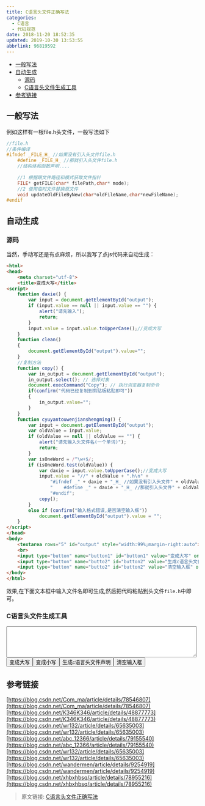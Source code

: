 ```yaml
---
title: C语言头文件正确写法
categories: 
  - C语言
  - 代码规范
date: 2018-11-20 18:52:35
updated: 2019-10-30 13:53:55
abbrlink: 96819592
---
```

- [一般写法](/blog/html/96819592/#一般写法)
- [自动生成](/blog/html/96819592/#自动生成)
    - [源码](/blog/html/96819592/#源码)
    - [C语言头文件生成工具](/blog/html/96819592/#C语言头文件生成工具)
- [参考链接](/blog/html/96819592/#参考链接)

<!--more-->
<script src="https://cdn.bootcss.com/jquery/3.4.0/jquery.slim.min.js"></script>
<script>$(document).ready(function () {$(".post-body > ul:nth-child(1)").hide();});</script>

<!--end-->
## 一般写法 ##
例如这样有一根file.h头文件，一般写法如下
```c
//file.h
//条件编译
#ifndef _FILE_H_ //如果没有引入头文件file.h
	#define _FILE_H_ //那就引入头文件file.h
	//结构体和函数声明....
	
	//1 根据跟文件路径和模式获取文件指针
	FILE* getFILE(char* filePath,char* mode);
	//2 使用临时文件替换原文件
	void updateOldFileByNew(char*oldFileName,char*newFileName);
#endif
```
## 自动生成 ##
### 源码 ###
当然，手动写还是有点麻烦，所以我写了点js代码来自动生成：
```html
<html>
<head>
	<meta charset="utf-8">
	<title>变成大写</title>
<script>
	function daxie() {
		var input = document.getElementById("output");
		if (input.value == null || input.value == "") {
			alert("请先输入");
			return;
		}
		input.value = input.value.toUpperCase();//变成大写
	}
	function clean()
	{	
		document.getElementById("output").value="";
	}
	//复制方法
	function copy() {
		var in_output = document.getElementById("output");
		in_output.select(); // 选择对象
		document.execCommand("Copy"); // 执行浏览器复制命令
		if(confirm("代码已经复制到剪贴板粘贴即可"))
		{
			in_output.value="";
		}
	}
	function cyuyantouwenjianshengming() {
		var input = document.getElementById("output");
		var oldValue = input.value;
		if (oldValue == null || oldValue == "") {
			alert("请先输入头文件名(一个单词)");
			return;
		}
		var isOneWord = /^\w+$/;
		if (isOneWord.test(oldValue)) {
			var daxie = input.value.toUpperCase();//变成大写
			input.value = "//" + oldValue + ".h\n" +
				"#ifndef _" + daxie + "_H_ //如果没有引入头文件" + oldValue + ".h\n" +
				"    #define _" + daxie + "_H_ //那就引入头文件" + oldValue + ".h\n" +
				"#endif";
			copy();
		}
		else if (confirm("输入格式错误,是否清空输入框"))
			document.getElementById("output").value = "";
	}
</script>
</head>
<body>
	<textarea rows="5" id="output" style="width:99%;margin-right:auto"></textarea>
	<br>
	<input type="button" name="button1" id="button1" value="变成大写" onclick="daxie()" />
	<input type="button" name="butto2" id="button2" value="生成c语言头文件声明" onclick="cyuyantouwenjianshengming()" />
	<input type="button" name="butto2" id="button2" value="清空输入框" onclick="clean()" />
</body>
</html>
```

效果,在下面文本框中输入文件名即可生成,然后把代码粘贴到头文件`file.h`中即可。
### C语言头文件生成工具 ###
<textarea rows="5" id="output" style="width:99%;margin-right:auto"></textarea><br><input type="button" name="button1" id="button1" value="变成大写" onclick="daxie()" /><input type="button" name="button1" id="button1" value="变成小写" onclick="xiaoxie()" /><input type="button" name="butto2" id="button2" value="生成c语言头文件声明" onclick="cyuyantouwenjianshengming()" /><input type="button" name="butto2" id="button2" value="清空输入框" onclick="clean()" />

<script>
	function daxie() {
		var input = document.getElementById("output");
		if (input.value == null || input.value == "") {
			alert("请先输入");
			return;
		}
		input.value = input.value.toUpperCase();//变成大写
	}
	function xiaoxie() {
		var input = document.getElementById("output");
		if (input.value == null || input.value == "") {
			alert("请先输入");
			return;
		}
		input.value = input.value.toLowerCase();//变成小写
	}

	function clean() {
		document.getElementById("output").value = "";
	}
	//复制方法
	function copy() {
		var in_output = document.getElementById("output");
		in_output.select(); // 选择对象
		document.execCommand("Copy"); // 执行浏览器复制命令
		if (confirm("代码已经复制到剪贴板粘贴即可")) {
			in_output.value = "";
		}
	}
	function cyuyantouwenjianshengming() {
		var input = document.getElementById("output");
		var oldValue = input.value;
		if (oldValue == null || oldValue == "") {
			alert("请先输入头文件名(一个单词)");
			return;
		}
		var isOneWord = /^\w+$/;
		if (isOneWord.test(oldValue)) {
			var daxie = input.value.toUpperCase();//变成大写
			input.value = "//" + oldValue + ".h\n" +
				"#ifndef _" + daxie + "_H_ //如果没有引入头文件" + oldValue + ".h\n" +
				"    #define _" + daxie + "_H_ //那就引入头文件" + oldValue + ".h\n" +
				"#endif";
			copy();
		}
		else if (confirm("输入格式错误,是否清空输入框"))
			document.getElementById("output").value = "";
	}
</script>

## 参考链接 ##
[https://blog.csdn.net/Com_ma/article/details/78546807](https://blog.csdn.net/Com_ma/article/details/78546807)
[https://blog.csdn.net/K346K346/article/details/48877773](https://blog.csdn.net/K346K346/article/details/48877773)
[https://blog.csdn.net/wr132/article/details/65635003](https://blog.csdn.net/wr132/article/details/65635003)
[https://blog.csdn.net/abc_12366/article/details/79155540](https://blog.csdn.net/abc_12366/article/details/79155540)
[https://blog.csdn.net/wr132/article/details/65635003](https://blog.csdn.net/wr132/article/details/65635003)
[https://blog.csdn.net/wandermen/article/details/9254919](https://blog.csdn.net/wandermen/article/details/9254919)
[https://blog.csdn.net/xhbxhbsq/article/details/78955216](https://blog.csdn.net/xhbxhbsq/article/details/78955216)

>原文链接: [C语言头文件正确写法](https://lanlan2017.github.io/blog/96819592/)
